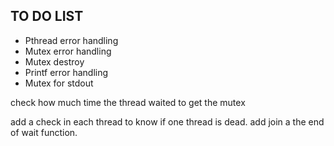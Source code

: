 ## TO DO LIST

- Pthread error handling
- Mutex error handling
- Mutex destroy
- Printf error handling
- Mutex for stdout

check how much time the thread waited to get the mutex

add a check in each thread to know if one thread is dead.
add join a the end of wait function.